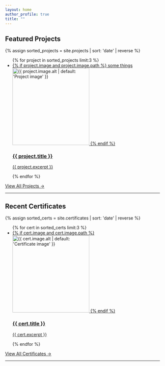 ```yaml
---
layout: home
author_profile: true
title: ""
---
```


<h2> Featured Projects </h2>

{% assign sorted_projects = site.projects | sort: 'date' | reverse %}
<ul>
  {% for project in sorted_projects limit:3 %}
  <li>
    <a href="{{ project.link | default: project.url }}" target="_blank">
      {% if project.image and project.image.path %}
      some things
      <img src="{{ project.image.path }}" alt="{{ project.image.alt | default: 'Project image' }}" width="250" />
      {% endif %}
      <h3>{{ project.title }}</h3>
      <p>{{ project.excerpt }}</p>
    </a>
  </li>
  {% endfor %}
</ul>

<p><a href="/projects/" class="button">View All Projects →</a></p>

***

<h2> Recent Certificates </h2>

{% assign sorted_certs = site.certificates | sort: 'date' | reverse %}
<ul>
  {% for cert in sorted_certs limit:3 %}
  <li>
    <a href="{{ cert.link }}" target="_blank">
      {% if cert.image and cert.image.path %}
      <img src="{{ cert.image.path }}" alt="{{ cert.image.alt | default: 'Certificate image' }}" width="250" />
      {% endif %}
      <h3>{{ cert.title }}</h3>
      <p>{{ cert.excerpt }}</p>
    </a>
  </li>
  {% endfor %}
</ul>


<p><a href="/certificates/" class="button">View All Certificates →</a></p>

***
